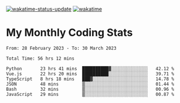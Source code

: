 [![wakatime-status-update](https://github.com/noopurphalak/noopurphalak/workflows/wakatime-status-update/badge.svg)](https://github.com/noopurphalak/noopurphalak/actions/workflows/main.yml)
[![wakatime](https://wakatime.com/badge/user/80ace140-ef40-4fdd-b8ed-f3be3d2e1aea.svg)](https://wakatime.com/@80ace140-ef40-4fdd-b8ed-f3be3d2e1aea)

# My Monthly Coding Stats

<!--START_SECTION:waka-->

```text
From: 28 February 2023 - To: 30 March 2023

Total Time: 56 hrs 12 mins

Python       23 hrs 41 mins  ██████████▓░░░░░░░░░░░░░░   42.12 %
Vue.js       22 hrs 20 mins  ██████████░░░░░░░░░░░░░░░   39.71 %
TypeScript   8 hrs 18 mins   ███▓░░░░░░░░░░░░░░░░░░░░░   14.78 %
JSON         48 mins         ▒░░░░░░░░░░░░░░░░░░░░░░░░   01.44 %
Bash         32 mins         ▒░░░░░░░░░░░░░░░░░░░░░░░░   00.96 %
JavaScript   29 mins         ▒░░░░░░░░░░░░░░░░░░░░░░░░   00.87 %
```

<!--END_SECTION:waka-->
